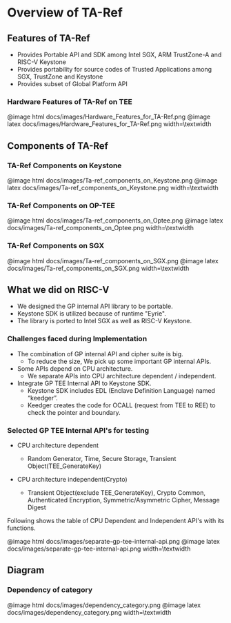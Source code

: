 # Overview of TA-Ref

## Features of TA-Ref
  - Provides Portable API and SDK among Intel SGX, ARM TrustZone-A and RISC-V Keystone 
  - Provides portability for source codes of Trusted Applications among SGX, TrustZone and Keystone
  - Provides subset of Global Platform API

### Hardware Features of TA-Ref on TEE

@image html docs/images/Hardware_Features_for_TA-Ref.png
@image latex docs/images/Hardware_Features_for_TA-Ref.png width=\textwidth

## Components of TA-Ref

### TA-Ref Components on Keystone

@image html docs/images/Ta-ref_components_on_Keystone.png
@image latex docs/images/Ta-ref_components_on_Keystone.png width=\textwidth

### TA-Ref Components on OP-TEE

@image html docs/images/Ta-ref_components_on_Optee.png
@image latex docs/images/Ta-ref_components_on_Optee.png width=\textwidth

### TA-Ref Components on SGX

@image html docs/images/Ta-ref_components_on_SGX.png
@image latex docs/images/Ta-ref_components_on_SGX.png width=\textwidth


## What we did on RISC-V
  - We designed the GP internal API library to be portable.
  - Keystone SDK is utilized because of runtime "Eyrie".
  - The library is ported to Intel SGX as well as RISC-V Keystone.

### Challenges faced during Implementation 
  - The combination of GP internal API and cipher suite is big.
    - To reduce the size, We pick up some important GP internal APIs.
  - Some APIs depend on CPU architecture.
    - We separate APIs into CPU architecture dependent / independent.
  - Integrate GP TEE Internal API to Keystone SDK.
    - Keystone SDK includes EDL (Enclave Definition Language) named “keedger”.
    - Keedger creates the code for OCALL (request from TEE to REE) to check the pointer and boundary.

### Selected GP TEE Internal API's for testing

- CPU architecture dependent
  - Random Generator, Time, Secure Storage, Transient Object(TEE_GenerateKey)

- CPU architecture independent(Crypto)
  - Transient Object(exclude TEE_GenerateKey), Crypto Common, Authenticated Encryption, Symmetric/Asymmetric Cipher, Message Digest

Following shows the table of CPU Dependent and Independent API's with its functions.

@image html docs/images/separate-gp-tee-internal-api.png
@image latex docs/images/separate-gp-tee-internal-api.png width=\textwidth

## Diagram

### Dependency of category

@image html docs/images/dependency_category.png
@image latex docs/images/dependency_category.png width=\textwidth

